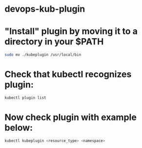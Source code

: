 # devops-kub-plugin

# "Install" plugin by moving it to a directory in your $PATH
```sh
sudo mv ./kubeplugin /usr/local/bin
```

# Check that kubectl recognizes plugin:
```sh
kubectl plugin list
```

# Now check plugin with example below:
```sh
kubectl kubeplugin <resource_type> <namespace>
```
